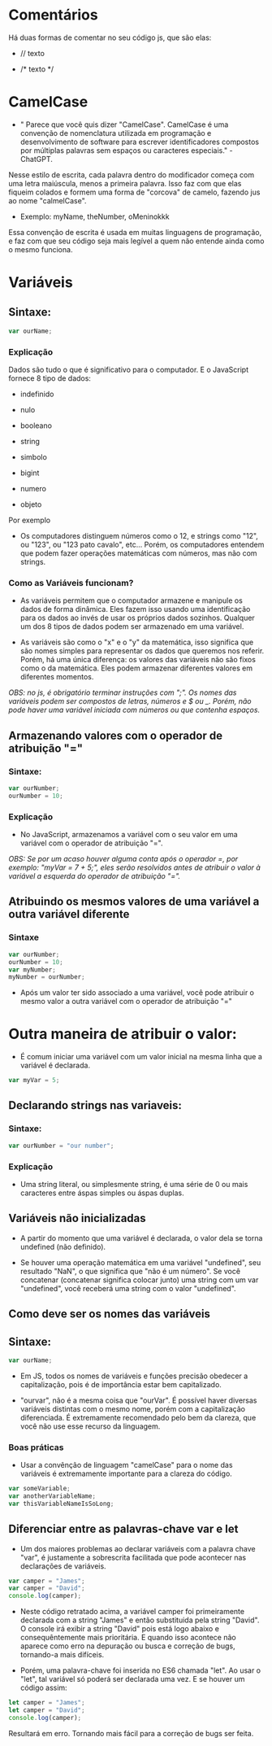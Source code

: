 # Comentários

<p>Há duas formas de comentar no seu código js, que são elas:</p>

- // texto

- /* texto */

# CamelCase

- "
Parece que você quis dizer "CamelCase". CamelCase é uma convenção de nomenclatura utilizada em programação e desenvolvimento de software para escrever identificadores compostos por múltiplas palavras sem espaços ou caracteres especiais." -ChatGPT.

<p>Nesse estilo de escrita, cada palavra dentro do modificador começa com uma letra maiúscula, menos a primeira palavra. Isso faz com que elas fiqueim colados e formem uma forma de "corcova" de camelo, fazendo jus ao nome "calmelCase".</p>

- Exemplo: myName, theNumber, oMeninokkk

<p>Essa convenção de escrita é usada em muitas linguagens de programação, e faz com que seu código seja mais legível a quem não entende ainda como o mesmo funciona.</p>

# Variáveis

<h2>Sintaxe:</h2>

~~~JavaScript exemplo
var ourName;
~~~

### Explicação

<p>Dados são tudo o que é significativo para o computador. E o JavaScript fornece 8 tipo de dados:</p>

- indefinido

- nulo

- booleano

- string

- simbolo

- bigint

- numero

- objeto

<p>Por exemplo</p>

- Os computadores distinguem números como o 12, e strings como "12", ou "123", ou "123 pato cavalo", etc... Porém, os computadores entendem que podem fazer operações matemáticas com números, mas não com strings.

<h3>Como as Variáveis funcionam?</h3>

- As variáveis permitem que o computador armazene e manipule os dados de forma dinâmica. Eles fazem isso usando uma identificação para os dados ao invés de usar os próprios dados sozinhos. Qualquer um dos 8 tipos de dados podem ser armazenado em uma variável.

- As variáveis são como o "x" e o "y" da matemática, isso significa que são nomes simples para representar os dados que queremos nos referir. Porém, há uma única diferença: os valores das variáveis não são fixos como o da matemática. Eles podem armazenar diferentes valores em diferentes momentos.

*OBS: no js, é obrigatório terminar instruções com ";". Os nomes das variáveis podem ser compostos de letras, números e $ ou _. Porém, não pode haver uma variável iniciada com números ou que contenha espaços.*

## Armazenando valores com o operador de atribuição "="

<h3>Sintaxe:</h3>

~~~JavaScript exemplo
var ourNumber;
ourNumber = 10;
~~~

### Explicação

- No JavaScript, armazenamos a variável com o seu valor em uma variável com o operador de atribuição "=".

*OBS: Se por um acaso houver alguma conta após o operador =, por exemplo: "myVar = 7 + 5;", eles serão resolvidos antes de atribuir o valor à variável a esquerda do operador de atribuição "=".*

## Atribuindo os mesmos valores de uma variável a outra variável diferente

<h3>Sintaxe</h3>

~~~JavaScript exemplo
var ourNumber;
ourNumber = 10;
var myNumber;
myNumber = ourNumber;
~~~

- Após um valor ter sido associado a uma variável, você pode atribuir o mesmo valor a outra variável com o operador de atribuição "="

<h1>Outra maneira de atribuir o valor:</h1>

- É comum iniciar uma variável com um valor inicial na mesma linha que a variável é declarada.

~~~JavaScript exemplo
var myVar = 5;
~~~

## Declarando strings nas variaveis:

<h3>Sintaxe:</h3>

~~~JavaScript exemplo
var ourNumber = "our number";
~~~

### Explicação

- Uma string literal, ou simplesmente string, é uma série de 0 ou mais caracteres entre áspas simples ou áspas duplas.

## Variáveis não inicializadas

- A partir do momento que uma variável é declarada, o valor dela se torna undefined (não definido). 

- Se houver uma operação matemática em uma variável "undefined", seu resultado "NaN", o que significa que "não é um número". Se você concatenar (concatenar significa colocar junto) uma string com um var "undefined", você receberá uma string com o valor "undefined".

## Como deve ser os nomes das variáveis

<h2>Sintaxe:</h2>

~~~JavaScript exemplo
var ourName;
~~~

- Em JS, todos os nomes de variáveis e funções precisão obedecer a capitalização, pois é de importância estar bem capitalizado.

- "ourvar", não é a mesma coisa que "ourVar". É possível haver diversas variáveis distintas com o mesmo nome, porém com a capitalização diferenciada. É extremamente recomendado pelo bem da clareza, que você não use esse recurso da linguagem.

### Boas práticas

- Usar a convênção de linguagem "camelCase"  para o nome das variáveis é extremamente importante para a clareza do código.

~~~JavaScript exemplo
var someVariable;
var anotherVariableName;
var thisVariableNameIsSoLong;
~~~

## Diferenciar entre as palavras-chave var e let

- Um dos maiores problemas ao declarar variáveis com a palavra chave "var", é justamente a sobrescrita facilitada que pode acontecer nas declarações de variáveis.

~~~JavaScript exemplo
var camper = "James";
var camper = "David";
console.log(camper);
~~~

- Neste código retratado acima, a variável camper foi primeiramente declarada com a string "James" e então substituida pela string "David". O console irá exibir a string "David" pois está logo abaixo e consequêntemente mais prioritária. E quando isso acontece não aparece como erro na depuração ou busca e correção de bugs, tornando-a mais difíceis.

- Porém, uma palavra-chave foi inserida no ES6 chamada "let". Ao usar o "let", tal variável só poderá ser declarada uma vez. E se houver um código assim:

~~~JavaScript exemplo
let camper = "James";
let camper = "David";
console.log(camper);
~~~

<p>Resultará em erro. Tornando mais fácil para a correção de bugs ser feita.</p>

